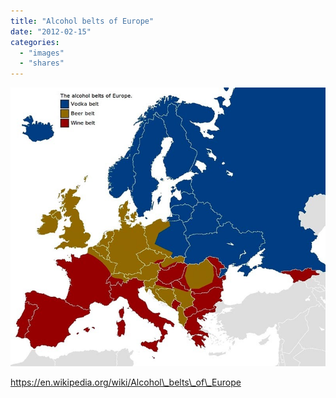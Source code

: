 ```yaml
---
title: "Alcohol belts of Europe"
date: "2012-02-15"
categories: 
  - "images"
  - "shares"
---
```


![](images/tumblr_lz8c673Rrq1qz4vrlo1_1280.jpg)

https://en.wikipedia.org/wiki/Alcohol\_belts\_of\_Europe
